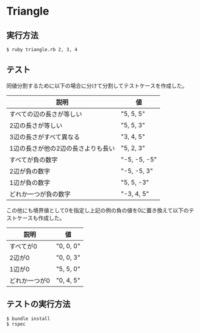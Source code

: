 # Triangle

## 実行方法

````
$ ruby triangle.rb 2, 3, 4
````

## テスト


同値分割するために以下の場合に分けて分割してテストケースを作成した。

| 説明                         | 値       |
|------------------------------|---------|
| すべての辺の長さが等しい         |"5, 5, 5"|
| 2辺の長さが等しい               | "5, 5, 3"|
| 3辺の長さがすべて異なる          |"3, 4, 5"|
| 1辺の長さが他の2辺の長さよりも長い|"5, 2, 3"|
| すべてが負の数字                |"-5, -5, -5"|
| 2辺が負の数字                   |"-5, -5, 3"|
| 1辺が負の数字                   |"5, 5, -3"|
| どれか一つが負の数字             |"-3, 4, 5"|

この他にも境界値として0を指定し上記の例の負の値を0に置き換えて以下のテストケースも作成した。

| 説明                         | 値       |
|------------------------------|---------|
| すべてが0                |"0, 0, 0"|
| 2辺が0                   |"0, 0, 3"|
| 1辺が0                   |"5, 5, 0"|
| どれか一つが0             |"0, 4, 5"|

## テストの実行方法

````
$ bundle install
$ rspec
````
